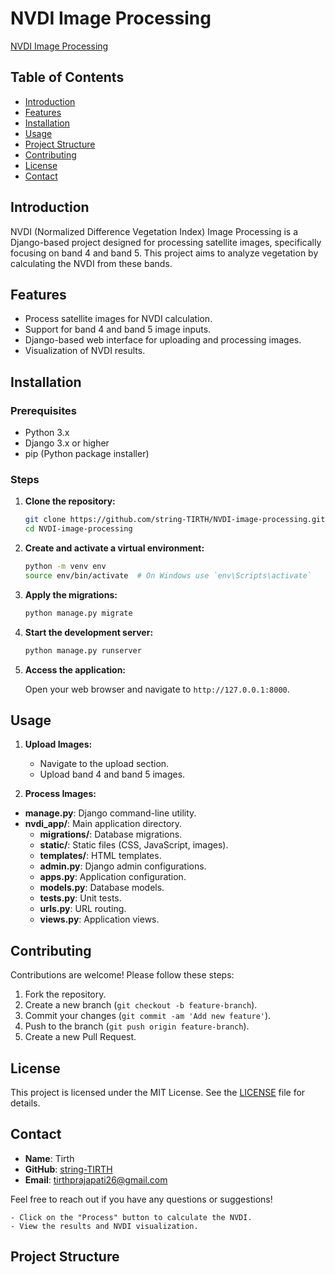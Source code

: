 # NVDI Image Processing

[NVDI Image Processing](https://en.wikipedia.org/wiki/Normalized_difference_vegetation_index)

## Table of Contents

- [Introduction](#introduction)
- [Features](#features)
- [Installation](#installation)
- [Usage](#usage)
- [Project Structure](#project-structure)
- [Contributing](#contributing)
- [License](#license)
- [Contact](#contact)

## Introduction

NVDI (Normalized Difference Vegetation Index) Image Processing is a Django-based project designed for processing satellite images, specifically focusing on band 4 and band 5. This project aims to analyze vegetation by calculating the NVDI from these bands.

## Features

- Process satellite images for NVDI calculation.
- Support for band 4 and band 5 image inputs.
- Django-based web interface for uploading and processing images.
- Visualization of NVDI results.

## Installation

### Prerequisites

- Python 3.x
- Django 3.x or higher
- pip (Python package installer)

### Steps

1. **Clone the repository:**

    ```sh
    git clone https://github.com/string-TIRTH/NVDI-image-processing.git
    cd NVDI-image-processing
    ```

2. **Create and activate a virtual environment:**

    ```sh
    python -m venv env
    source env/bin/activate  # On Windows use `env\Scripts\activate`
    ```

3. **Apply the migrations:**

    ```sh
    python manage.py migrate
    ```

4. **Start the development server:**

    ```sh
    python manage.py runserver
    ```

5. **Access the application:**

    Open your web browser and navigate to `http://127.0.0.1:8000`.

## Usage

1. **Upload Images:**

    - Navigate to the upload section.
    - Upload band 4 and band 5 images.

2. **Process Images:**
- **manage.py**: Django command-line utility.
- **nvdi_app/**: Main application directory.
  - **migrations/**: Database migrations.
  - **static/**: Static files (CSS, JavaScript, images).
  - **templates/**: HTML templates.
  - **admin.py**: Django admin configurations.
  - **apps.py**: Application configuration.
  - **models.py**: Database models.
  - **tests.py**: Unit tests.
  - **urls.py**: URL routing.
  - **views.py**: Application views.

## Contributing

Contributions are welcome! Please follow these steps:

1. Fork the repository.
2. Create a new branch (`git checkout -b feature-branch`).
3. Commit your changes (`git commit -am 'Add new feature'`).
4. Push to the branch (`git push origin feature-branch`).
5. Create a new Pull Request.

## License

This project is licensed under the MIT License. See the [LICENSE](LICENSE) file for details.

## Contact

- **Name**: Tirth
- **GitHub**: [string-TIRTH](https://github.com/string-TIRTH)
- **Email**: tirthprajapati26@gmail.com

Feel free to reach out if you have any questions or suggestions!


    - Click on the "Process" button to calculate the NVDI.
    - View the results and NVDI visualization.

## Project Structure

